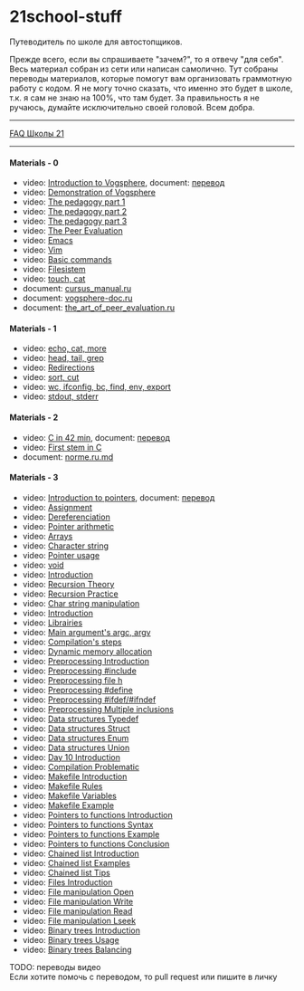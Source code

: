 # 21school-stuff #
Путеводитель по школе для автостопщиков.  
  
Прежде всего, если вы спрашиваете "зачем?", то я отвечу "для себя". Весь материал собран из сети или написан самолично. Тут собраны переводы материалов, которые помогут вам организовать граммотную работу с кодом. Я не могу точно сказать, что именно это будет в школе, т.к. я сам не знаю на 100%, что там будет. За правильность я не ручаюсь, думайте исключительно своей головой. Всем добра.

---

[FAQ Школы 21](https://docs.google.com/spreadsheets/d/1TdkoNjlj8RChC64Vi9igEjNY2q_sc_JMcunMk3oYywg/edit#gid=1558877365)

---

#### Materials - 0 ####
* video: [Introduction to Vogsphere](https://youtu.be/dyLOcpZwuEA), document: [перевод](materials/videos/01_introduction_to_vogsphere.md)
* video: [Demonstration of Vogsphere](https://youtu.be/Vp_1Yyoh43E)
* video: [The pedagogy part 1](https://youtu.be/BrrfcEtDeXs)
* video: [The pedagogy part 2](https://youtu.be/Vmk65GxAoXE)
* video: [The pedagogy part 3](https://youtu.be/dPwnbBVsAiY)
* video: [The Peer Evaluation](https://youtu.be/xLqp4uGx518)
* video: [Emacs](https://youtu.be/FbOvjKqBvFY)
* video: [Vim](https://youtu.be/vVbq9Y-oLUQ)
* video: [Basic commands](https://youtu.be/Q0mZn__JB0o)
* video: [Filesistem](https://youtu.be/_j2Ac-Odh5Q)
* video: [touch, cat](https://youtu.be/9wW7jhuMCQw)
* document: [cursus_manual.ru](materials/cursus_manual.ru.md)
* document: [vogsphere-doc.ru](materials/vogsphere-doc.ru.md)
* document: [the_art_of_peer_evaluation.ru](materials/the_art_of_peer_evaluation.md)

#### Materials - 1 ####
* video: [echo, cat, more](https://youtu.be/MrDA7LpFWJA)
* video: [head, tail, grep](https://youtu.be/hO1Z82kS6WE)
* video: [Redirections](https://youtu.be/jcKlDWjvrzI)
* video: [sort, cut](https://youtu.be/A9Bu-zaeGZw)
* video: [wc, ifconfig, bc, find, env, export](https://youtu.be/0itcTgtTNzE)
* video: [stdout, stderr](https://youtu.be/53ez4eU3fH0)

#### Materials - 2 ####
* video: [C in 42 min](https://youtu.be/0NPVivMBRsU), document: [перевод](materials/videos/18_c_in_42_min.docx)
* video: [First stem in C](https://youtu.be/3Jlvk35xITA)
* document: [norme.ru.md](materials/norme.ru.md)

#### Materials - 3 ####
* video: [Introduction to pointers](https://youtu.be/lxpt8AVQ5Kc), document: [перевод](materials/videos/20_introduction_to_pointers.md)
* video: [Assignment](https://youtu.be/RzTDMUt3mgo)
* video: [Dereferenciation](https://youtu.be/sWEy1g-GLDI)
* video: [Pointer arithmetic](https://youtu.be/ueEQnuOAMGE)
* video: [Arrays](https://youtu.be/blLbmddwu0c)
* video: [Character string](https://youtu.be/yrr_LswaLKs)
* video: [Pointer usage](https://youtu.be/A0pGkVCSfM8)
* video: [void](https://youtu.be/JPWXdTYcLzQ)
* video: [Introduction](https://youtu.be/bGZ6671Cj_I)
* video: [Recursion Theory](https://youtu.be/RmRaX9Iha7I)
* video: [Recursion Practice](https://youtu.be/ZubAomTkRW0)
* video: [Char string manipulation](https://youtu.be/FdrnM_yCvuo)
* video: [Introduction](https://youtu.be/JUasjGeHLXI)
* video: [Librairies](https://youtu.be/kAsaS2MM7Zc)
* video: [Main argument's argc, argv](https://youtu.be/ZfDXV7B9xVs)
* video: [Compilation's steps](https://youtu.be/kQgnPdU6zcI)
* video: [Dynamic memory allocation](https://youtu.be/1yM9btlR-0Y)
* video: [Preprocessing Introduction](https://youtu.be/rcn5ieaD8cw)
* video: [Preprocessing #include](https://youtu.be/2LDXHgfK1_4)
* video: [Preprocessing file h](https://youtu.be/ViBRjqykabA)
* video: [Preprocessing #define](https://youtu.be/kr-gEa7f6Yg)
* video: [Preprocessing #ifdef/#ifndef](https://youtu.be/OgH3SPmeX5E)
* video: [Preprocessing Multiple inclusions](https://youtu.be/MWXa1sZGCQE)
* video: [Data structures Typedef](https://youtu.be/y_PkveDZOzY)
* video: [Data structures Struct](https://youtu.be/iCuaJVKZIUg)
* video: [Data structures Enum](https://youtu.be/ECZYDPpAW3U)
* video: [Data structures Union](https://youtu.be/fe_jRLalFBE)
* video: [Day 10 Introduction](https://youtu.be/Wc8QrN1Pyw0)
* video: [Compilation Problematic](https://youtu.be/Hgh_ibQIKvA)
* video: [Makefile Introduction](https://youtu.be/igooG-uWJGU)
* video: [Makefile Rules](https://youtu.be/8tayuPsmFBQ)
* video: [Makefile Variables](https://youtu.be/hKN-_OBQEqc)
* video: [Makefile Example](https://youtu.be/rHsp0SWtmG0)
* video: [Pointers to functions Introduction](https://youtu.be/xGE0whWi3yA)
* video: [Pointers to functions Syntax](https://youtu.be/FtEEtW6Gdoc)
* video: [Pointers to functions Example](https://youtu.be/BImoa42olGA)
* video: [Pointers to functions Conclusion](https://youtu.be/EbVaVnTN52A)
* video: [Chained list Introduction](https://youtu.be/26dq7wNXPOo)
* video: [Chained list Examples](https://youtu.be/eUmqPMxALPQ)
* video: [Chained list Tips](https://youtu.be/bN9ZMEaagI4)
* video: [Files Introduction](https://youtu.be/ckG9V9bztD8)
* video: [File manipulation Open](https://youtu.be/u5gdVH-xkxI)
* video: [File manipulation Write](https://youtu.be/QB0OWaSdoO8)
* video: [File manipulation Read](https://youtu.be/heu6ivppeVg)
* video: [File manipulation Lseek](https://youtu.be/pFfMmVTDfm8)
* video: [Binary trees Introduction](https://youtu.be/doc0nBHKOLQ)
* video: [Binary trees Usage](https://youtu.be/KQmrVph74sg)
* video: [Binary trees Balancing](https://youtu.be/5RE6OLZK5_0)

TODO: переводы видео  
Если хотите помочь с переводом, то pull request или пишите в личку